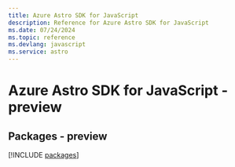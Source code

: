 ```yaml
---
title: Azure Astro SDK for JavaScript
description: Reference for Azure Astro SDK for JavaScript
ms.date: 07/24/2024
ms.topic: reference
ms.devlang: javascript
ms.service: astro
---
```

# Azure Astro SDK for JavaScript - preview
## Packages - preview
[!INCLUDE [packages](astro-index.md)]